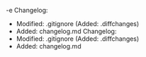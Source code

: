 
-e Changelog:
- Modified: .gitignore (Added: .diffchanges)
- Added: changelog.md
Changelog:
- Modified: .gitignore (Added: .diffchanges)
- Added: changelog.md
